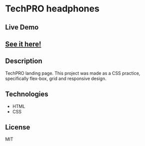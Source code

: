 # TechPRO headphones

## Live Demo
## <a href="https://techpro-alejove.netlify.app/" target="_blank" >See it here!</a>

## Description

TechPRO landing page. This project was made as a CSS practice, specifically flex-box, grid and responsive design.

##  Technologies

- HTML
- CSS

## License

MIT